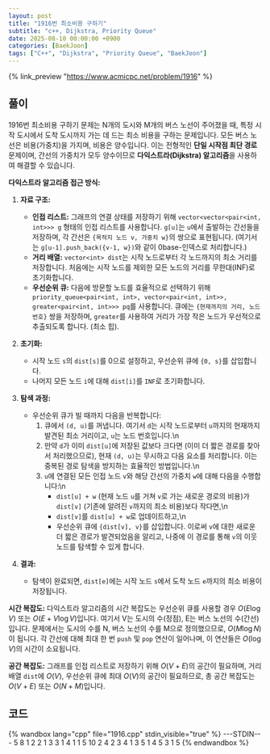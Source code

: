 ```yaml
---
layout: post
title: "1916번 최소비용 구하기"
subtitle: "c++, Dijkstra, Priority Queue"
date: 2025-08-10 00:00:00 +0900
categories: [BaekJoon]
tags: ["C++", "Dijkstra", "Priority Queue", "BaekJoon"]
---
```

{% link_preview "https://www.acmicpc.net/problem/1916" %}

## 풀이

1916번 최소비용 구하기 문제는 N개의 도시와 M개의 버스 노선이 주어졌을 때, 특정 시작 도시에서 도착 도시까지 가는 데 드는 최소 비용을 구하는 문제입니다. 모든 버스 노선은 비용(가중치)을 가지며, 비용은 양수입니다. 이는 전형적인 **단일 시작점 최단 경로** 문제이며, 간선의 가중치가 모두 양수이므로 **다익스트라(Dijkstra) 알고리즘**을 사용하여 해결할 수 있습니다.

**다익스트라 알고리즘 접근 방식:**

1.  **자료 구조:**
    *   **인접 리스트:** 그래프의 연결 상태를 저장하기 위해 `vector<vector<pair<int, int>>> g` 형태의 인접 리스트를 사용합니다. `g[u]`는 `u`에서 출발하는 간선들을 저장하며, 각 간선은 `{목적지 노드 v, 가중치 w}`의 쌍으로 표현됩니다. (여기서는 `g[u-1].push_back({v-1, w})`와 같이 0base-인덱스로 처리합니다.)
    *   **거리 배열:** `vector<int> dist`는 시작 노드로부터 각 노드까지의 최소 거리를 저장합니다. 처음에는 시작 노드를 제외한 모든 노드의 거리를 무한대(INF)로 초기화합니다.
    *   **우선순위 큐:** 다음에 방문할 노드를 효율적으로 선택하기 위해 `priority_queue<pair<int, int>, vector<pair<int, int>>, greater<pair<int, int>>> pq`를 사용합니다. 큐에는 `{현재까지의 거리, 노드 번호}` 쌍을 저장하며, `greater`를 사용하여 거리가 가장 작은 노드가 우선적으로 추출되도록 합니다. (최소 힙).

2.  **초기화:**
    *   시작 노드 `s`의 `dist[s]`를 0으로 설정하고, 우선순위 큐에 `{0, s}`를 삽입합니다.
    *   나머지 모든 노드 `i`에 대해 `dist[i]`를 `INF`로 초기화합니다.

3.  **탐색 과정:**
    *   우선순위 큐가 빌 때까지 다음을 반복합니다:
        1.  큐에서 `(d, u)`를 꺼냅니다. 여기서 `d`는 시작 노드로부터 `u`까지의 현재까지 발견된 최소 거리이고, `u`는 노드 번호입니다.\n
        2.  만약 `d`가 이미 `dist[u]`에 저장된 값보다 크다면 (이미 더 짧은 경로를 찾아서 처리했으므로), 현재 `(d, u)`는 무시하고 다음 요소를 처리합니다. 이는 중복된 경로 탐색을 방지하는 효율적인 방법입니다.\n
        3.  `u`에 연결된 모든 인접 노드 `v`와 해당 간선의 가중치 `w`에 대해 다음을 수행합니다:\n
            *   `dist[u] + w` (현재 노드 `u`를 거쳐 `v`로 가는 새로운 경로의 비용)가 `dist[v]` (기존에 알려진 `v`까지의 최소 비용)보다 작다면,\n
            *   `dist[v]`를 `dist[u] + w`로 업데이트하고,\n
            *   우선순위 큐에 `{dist[v], v}`를 삽입합니다. 이로써 `v`에 대한 새로운 더 짧은 경로가 발견되었음을 알리고, 나중에 이 경로를 통해 `v`의 이웃 노드를 탐색할 수 있게 합니다.

4.  **결과:**
    *   탐색이 완료되면, `dist[e]`에는 시작 노드 `s`에서 도착 노드 `e`까지의 최소 비용이 저장됩니다.

**시간 복잡도:**
다익스트라 알고리즘의 시간 복잡도는 우선순위 큐를 사용할 경우 $O(E \log V)$ 또는 $O(E + V \log V)$입니다. 여기서 V는 도시의 수(정점), E는 버스 노선의 수(간선)입니다. 문제에서는 도시의 수를 N, 버스 노선의 수를 M으로 정의했으므로, $O(M \log N)$이 됩니다. 각 간선에 대해 최대 한 번 `push` 및 `pop` 연산이 일어나며, 이 연산들은 $O(\log V)$의 시간이 소요됩니다.

**공간 복잡도:**
그래프를 인접 리스트로 저장하기 위해 $O(V + E)$의 공간이 필요하며, 거리 배열 `dist`에 $O(V)$, 우선순위 큐에 최대 $O(V)$의 공간이 필요하므로, 총 공간 복잡도는 $O(V + E)$ 또는 $O(N + M)$입니다.

## 코드
{% wandbox lang="cpp" file="1916.cpp" stdin_visible="true" %}
---STDIN---
5
8
1 2 2
1 3 3
1 4 1
1 5 10
2 4 2
3 4 1
3 5 1
4 5 3
1 5
{% endwandbox %}